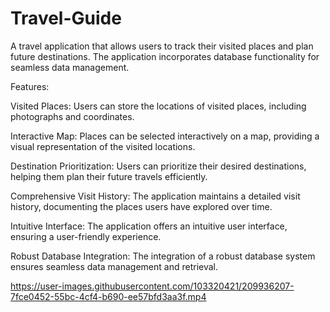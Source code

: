 # Travel-Guide

A travel application that allows users to track their visited places and plan future destinations. The application incorporates database functionality for seamless data management.

Features:

Visited Places: Users can store the locations of visited places, including photographs and coordinates.

Interactive Map: Places can be selected interactively on a map, providing a visual representation of the visited locations.

Destination Prioritization: Users can prioritize their desired destinations, helping them plan their future travels efficiently.

Comprehensive Visit History: The application maintains a detailed visit history, documenting the places users have explored over time.

Intuitive Interface: The application offers an intuitive user interface, ensuring a user-friendly experience.

Robust Database Integration: The integration of a robust database system ensures seamless data management and retrieval.

https://user-images.githubusercontent.com/103320421/209936207-7fce0452-55bc-4cf4-b690-ee57bfd3aa3f.mp4


